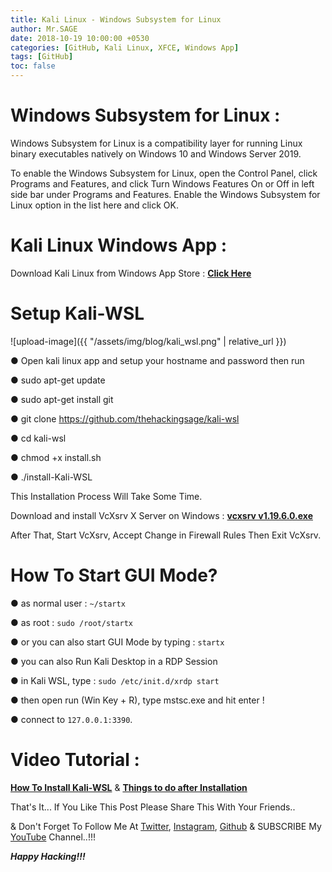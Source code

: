 ```yaml
---
title: Kali Linux - Windows Subsystem for Linux
author: Mr.SAGE
date: 2018-10-19 10:00:00 +0530
categories: [GitHub, Kali Linux, XFCE, Windows App]
tags: [GitHub]
toc: false
---
```


# Windows Subsystem for Linux :

Windows Subsystem for Linux is a compatibility layer for running Linux binary executables natively on Windows 10 and Windows Server 2019.

To enable the Windows Subsystem for Linux, open the Control Panel, click Programs and Features, and click Turn Windows Features On or Off in left side bar under Programs and Features. Enable the Windows Subsystem for Linux option in the list here and click OK.

# Kali Linux Windows App :

Download Kali Linux from Windows App Store : [**Click Here**](https://www.microsoft.com/store/productId/9PKR34TNCV07)

# Setup Kali-WSL

![upload-image]({{ "/assets/img/blog/kali_wsl.png" | relative_url }})

● Open kali linux app and setup your hostname and password then run

● sudo apt-get update

● sudo apt-get install git

● git clone https://github.com/thehackingsage/kali-wsl

● cd kali-wsl

● chmod +x install.sh

● ./install-Kali-WSL

This Installation Process Will Take Some Time. 

Download and install VcXsrv X Server on Windows : [**vcxsrv v1.19.6.0.exe**](https://sourceforge.net/projects/vcxsrv/files/vcxsrv/1.19.6.0/)

After That, Start VcXsrv, Accept Change in Firewall Rules Then Exit VcXsrv.

# How To Start GUI Mode?

● as normal user : `~/startx`

● as root : `sudo /root/startx`

● or you can also start GUI Mode by typing : `startx`

● you can also Run Kali Desktop in a RDP Session

● in Kali WSL, type : `sudo /etc/init.d/xrdp start`

● then open run (Win Key + R), type mstsc.exe and hit enter !

● connect to `127.0.0.1:3390`.

# Video Tutorial : 

[**How To Install Kali-WSL**](https://www.youtube.com/watch?v=Htv0O7mFEsI) & [**Things to do after Installation**](https://www.youtube.com/watch?v=yhPTDHf-bKI)

That's It... If You Like This Post Please Share This With Your Friends..

& Don't Forget To Follow Me At [Twitter](https://www.twitter.com/thehackingsage), [Instagram](https://www.instagram.com/thehackingsage), [Github](https://www.github.com/thehackingsage) & SUBSCRIBE My [YouTube](https://www.youtube.com/channel/UCYK1n9A4TUq1CvGc6F3DzoA) Channel..!!!

***Happy Hacking!!!***
